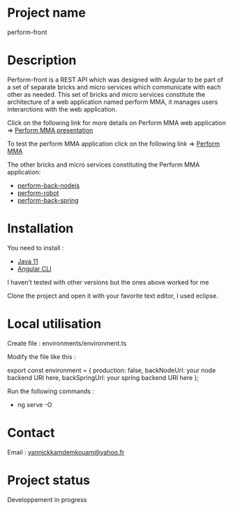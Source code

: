 # Project name

perform-front

# Description

Perform-front is a REST API which was designed with Angular to be part of a set of separate bricks and micro services which communicate with each other as needed. This set of bricks and micro services constitute the architecture of a web application named perform MMA, it manages users interarctions with the web application.

Click on the following link for more details on Perform MMA web application =>
<a href="https://docs.google.com/presentation/d/e/2PACX-1vSzRUSTdUaM2xpnRheKOzhWK3UeApCFwF-Qn_Nl0KEetrUcBNHhpZ1nt6GdtnWPDutZzQquVGiIEMkr/pub?start=false&loop=false&delayms=3000">Perform MMA presentation</a> <br>

To test the perform MMA application click on the following link =>
<a href="https://perfmma.surge.sh/#/ngr-home">Perform MMA</a> <br>

The other bricks and micro services constituting the Perform MMA application:

* <a href="https://gitlab.com/perform_project/perform-front">perform-back-nodejs</a>
* <a href="https://gitlab.com/perform_project/perform-robot">perform-robot</a>
* <a href="https://gitlab.com/perform_project/perform-back-spring">perform-back-spring</a>

# Installation

You need to install :
 
* <a href="https://www.oracle.com/fr/java/technologies/javase/jdk11-archive-downloads.html">Java 11</a>
* <a href="https://angular.io/cli">Angular CLI</a>
	
I haven't tested with other versions but the ones above worked for me

Clone the project and open it with your favorite text editor, I used eclipse.

# Local utilisation

Create file : environments/environment.ts

Modify the file like this : 

export const environment = {
    production: false,
    backNodeUrl: your node backend URI here,
    backSpringUrl: your spring backend URI here
};

Run the following commands : 

* ng serve -O

# Contact

Email : yannickkamdemkouam@yahoo.fr

# Project status

Developpement in progress
